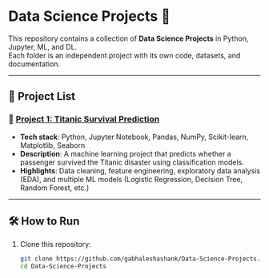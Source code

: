 # Data Science Projects 🚀

This repository contains a collection of **Data Science Projects** in Python, Jupyter, ML, and DL.  
Each folder is an independent project with its own code, datasets, and documentation.

---

## 📂 Project List

### 🔹 [Project 1: Titanic Survival Prediction](./Project%201)
- **Tech stack**: Python, Jupyter Notebook, Pandas, NumPy, Scikit-learn, Matplotlib, Seaborn  
- **Description**: A machine learning project that predicts whether a passenger survived the Titanic disaster using classification models.  
- **Highlights**: Data cleaning, feature engineering, exploratory data analysis (EDA), and multiple ML models (Logistic Regression, Decision Tree, Random Forest, etc.)

---

## 🛠 How to Run

1. Clone this repository:
   ```bash
   git clone https://github.com/gabhaleshashank/Data-Science-Projects.git
   cd Data-Science-Projects
